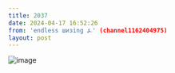```yaml
---
title: 2037
date: 2024-04-17 16:52:26
from: 'endless шизing ⍼' (channel1162404975)
layout: post
---
```


![image](photos/photo_318@17-04-2024_16-52-26.jpg)


